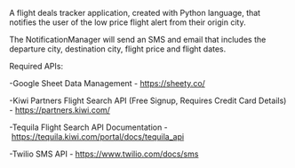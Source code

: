 A flight deals tracker application, created with Python language, that notifies the user of the low price flight alert from their origin city. 

The NotificationManager will send an SMS and email that includes the departure city, destination city, flight price and flight dates.


 Required APIs:
 
-Google Sheet Data Management - https://sheety.co/

-Kiwi Partners Flight Search API (Free Signup, Requires Credit Card Details) - https://partners.kiwi.com/

-Tequila Flight Search API Documentation - https://tequila.kiwi.com/portal/docs/tequila_api

-Twilio SMS API - https://www.twilio.com/docs/sms


